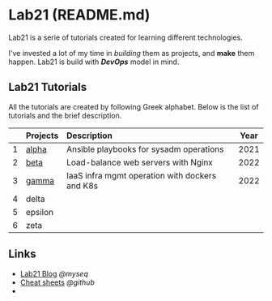 # Lab21 (README.md)
Lab21 is a serie of tutorials created for learning different technologies. 

I've invested a lot of my time in _building_ them as projects, and **make** them happen. Lab21 is build with _**DevOps**_ model in mind.


## Lab21 Tutorials
All the tutorials are created by following Greek alphabet. Below is the list of tutorials and the brief description.

|      | Projects | Description      | Year |
| ---: | :------- | :--------------- | :--: |
| 1    | [alpha](https://github.com/myseq/Lab21/tree/main/clouds)    | Ansible playbooks for sysadm operations | 2021 |
| 2    | [beta](https://github.com/myseq/Lab21/tree/main/LB_with_Nginx)     | Load-balance web servers with Nginx | 2022 |
| 3    | [gamma]()    | IaaS infra mgmt operation with dockers and K8s | 2022 |
| 4    | delta    |  |  |
| 5    | epsilon  |  |  |
| 6    | zeta     |  |  |


## Links
- [Lab21 Blog](https://myseq.blogspot.com/search/label/Lab21 "     ~ Lab21 Blog") _@myseq_
- [Cheat sheets](https://github.com/myseq/notes/ "     ~ Cheat sheets and notes") _@github_
- 
